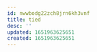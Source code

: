 ```yaml
---
id: nwwbodg22zch8jrn6kh3vnf
title: tied
desc: ''
updated: 1651963625651
created: 1651963625651
---
```



